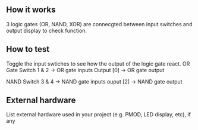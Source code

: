 <!---

This file is used to generate your project datasheet. Please fill in the information below and delete any unused
sections.

You can also include images in this folder and reference them in the markdown. Each image must be less than
512 kb in size, and the combined size of all images must be less than 1 MB.
-->

## How it works

3 logic gates (OR, NAND, XOR) are connecgted between input switches and output display to check function.

## How to test

Toggle the input swtiches to see how the output of the logic gate react.
OR Gate
  Switch 1 & 2 -> OR gate inputs
  Output [0] -> OR gate output

  NAND
    Switch 3 & 4 -> NAND gate inputs
    ouput [2] -> NAND gate output

## External hardware

List external hardware used in your project (e.g. PMOD, LED display, etc), if any

